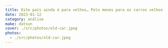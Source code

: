 ```yaml
---
title: Este país ainda é para velhos… Pelo menos para os carros velhos
date: 2023-01-12
category: análise
make: datsun
cover: ./src/photos/old-car.jpeg
photos:
  - ./src/photos/old-car.jpeg
---
```

